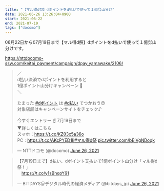 ```yaml
---
title: "【マル得d祭】dポイントをd払いで使って１億㌽山分け"
date: 2021-06-26 13:26:04+0900
start: 2021-06-22
end: 2021-07-19
tags: ["docomo"]
---
```


06月22日から07月19日まで【マル得d祭】dポイントをd払いで使って１億㌽山分けです。

https://nttdocomo-ssw.com/keitai_payment/campaign/dpay_yamawake/2106/

<blockquote class="twitter-tweet"><p lang="ja" dir="ltr">／<br>d払い決済でdポイントを利用すると<br>1億ポイント山分けキャンペーン 🎉 <br>＼<br><br>たまった <a href="https://twitter.com/hashtag/d%E3%83%9D%E3%82%A4%E3%83%B3%E3%83%88?src=hash&amp;ref_src=twsrc%5Etfw">#dポイント</a> は <a href="https://twitter.com/hashtag/d%E6%89%95%E3%81%84?src=hash&amp;ref_src=twsrc%5Etfw">#d払い</a> でつかおう😉<br>対象店舗はキャンペーンサイトをチェック♪<br><br>今すぐエントリー ☝️ 7月19日まで<br>▼詳しくはこちら<br>スマホ：<a href="https://t.co/KZ03x5a36o">https://t.co/KZ03x5a36o</a><br>PC：<a href="https://t.co/AKcPYED1Ii">https://t.co/AKcPYED1Ii</a><a href="https://twitter.com/hashtag/%E3%83%9E%E3%83%AB%E5%BE%97d%E7%A5%AD?src=hash&amp;ref_src=twsrc%5Etfw">#マル得d祭</a> <a href="https://t.co/bEIVgNDoqk">pic.twitter.com/bEIVgNDoqk</a></p>&mdash; NTTドコモ (@docomo) <a href="https://twitter.com/docomo/status/1408666267469418496?ref_src=twsrc%5Etfw">June 26, 2021</a></blockquote> <script async src="https://platform.twitter.com/widgets.js" charset="utf-8"></script>
<blockquote class="twitter-tweet"><p lang="ja" dir="ltr">【7月19日まで】d払い、dポイント支払いで1億ポイント山分け「マル得d祭！」<br>　<a href="https://t.co/y1sBhqoY61">https://t.co/y1sBhqoY61</a></p>&mdash; BITDAYS＠デジタル時代の経済メディア (@bitdays_jp) <a href="https://twitter.com/bitdays_jp/status/1408697799131078656?ref_src=twsrc%5Etfw">June 26, 2021</a></blockquote> <script async src="https://platform.twitter.com/widgets.js" charset="utf-8"></script>

